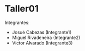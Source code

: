 # Taller01

Integrantes: 
- Josué Cabezas (Integrante1)
- Miguel Rivadeneira (Integrante2)
- Victor Alvarado (Integrante3)